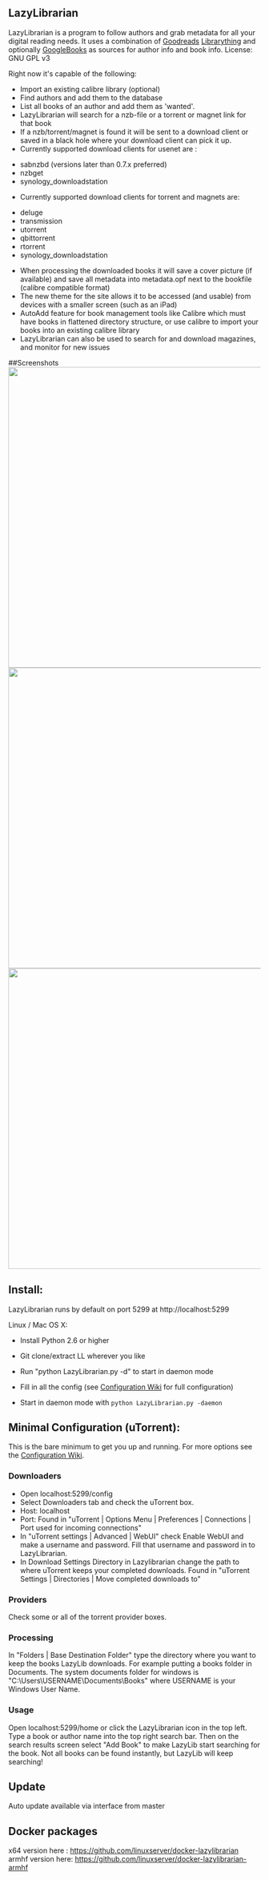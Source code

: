## LazyLibrarian
LazyLibrarian is a program to follow authors and grab metadata for all your digital reading needs.
It uses a combination of [Goodreads](https://www.goodreads.com/) [Librarything](https://www.librarything.com/) and optionally [GoogleBooks](https://www.googleapis.com/books/v1/) as sources for author info and book info. License: GNU GPL v3

Right now it's capable of the following:
* Import an existing calibre library (optional)
* Find authors and add them to the database
* List all books of an author and add them as 'wanted'.
* LazyLibrarian will search for a nzb-file or a torrent or magnet link for that book
* If a nzb/torrent/magnet is found it will be sent to a download client or saved in a black hole where your download client can pick it up.
* Currently supported download clients for usenet are :
- sabnzbd (versions later than 0.7.x preferred)
- nzbget
- synology_downloadstation
* Currently supported download clients for torrent and magnets are:
- deluge
- transmission
- utorrent
- qbittorrent
- rtorrent
- synology_downloadstation
* When processing the downloaded books it will save a cover picture (if available) and save all metadata into metadata.opf next to the bookfile (calibre compatible format)
* The new theme for the site allows it to be accessed (and usable) from devices with a smaller screen (such as an iPad)
* AutoAdd feature for book management tools like Calibre which must have books in flattened directory structure, or use calibre to import your books into an existing calibre library
* LazyLibrarian can also be used to search for and download magazines, and monitor for new issues

##Screenshots
<img src="http://i.imgur.com/O8awy.png" width="600">
<img src="http://i.imgur.com/fr0yE.png" width="600">
<img src="http://i.imgur.com/AOgh1.png" width="600">

## Install:
LazyLibrarian runs by default on port 5299 at http://localhost:5299

Linux / Mac OS X:

* Install Python 2.6 or higher
* Git clone/extract LL wherever you like
* Run "python LazyLibrarian.py -d" to start in daemon mode
* Fill in all the config (see [Configuration Wiki](https://github.com/DobyTang/LazyLibrarian/wiki/Configuration) for full configuration)

* Start in daemon mode with `python LazyLibrarian.py -daemon`

## Minimal Configuration (uTorrent):
This is the bare minimum to get you up and running. For more options see the [Configuration Wiki](https://github.com/DobyTang/LazyLibrarian/wiki/Configuration).

### Downloaders
- Open localhost:5299/config
- Select Downloaders tab and check the uTorrent box.
- Host: localhost
- Port: Found in "uTorrent | Options Menu | Preferences | Connections | Port used for incoming connections"
- In "uTorrent settings | Advanced | WebUI" check Enable WebUI and make a username and password. Fill that username and password in to LazyLibrarian.
- In Download Settings Directory in Lazylibrarian change the path to where uTorrent keeps your completed downloads.
Found in "uTorrent Settings | Directories | Move completed downloads to"

### Providers
Check some or all of the torrent provider boxes.

### Processing
In "Folders | Base Destination Folder" type the directory where you want to keep the books LazyLib downloads. For example putting a books folder in Documents. The system documents folder for windows is "C:\Users\USERNAME\Documents\Books\" where USERNAME is your Windows User Name.

### Usage
Open localhost:5299/home or click the LazyLibrarian icon in the top left. Type a book or author name into the top right search bar. Then on the search results screen select "Add Book" to make LazyLib start searching for the book. Not all books can be found instantly, but LazyLib will keep searching!


## Update
Auto update available via interface from master

## Docker packages
x64 version here  : https://github.com/linuxserver/docker-lazylibrarian  
armhf version here: https://github.com/linuxserver/docker-lazylibrarian-armhf   
